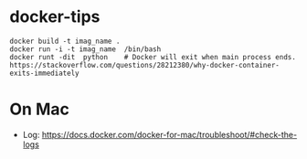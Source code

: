 # docker-tips

```
docker build -t imag_name .
docker run -i -t imag_name  /bin/bash
docker runt -dit  python    # Docker will exit when main process ends. https://stackoverflow.com/questions/28212380/why-docker-container-exits-immediately
```

# On Mac
* Log: https://docs.docker.com/docker-for-mac/troubleshoot/#check-the-logs
